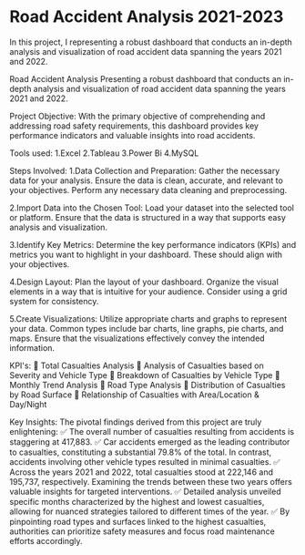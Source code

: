 # Road Accident Analysis 2021-2023
 In this project, I representing a robust dashboard that conducts an in-depth analysis and visualization of road accident data spanning the years 2021 and 2022.
 
Road Accident Analysis
Presenting a robust dashboard that conducts an in-depth analysis and visualization of road accident data spanning the years 2021 and 2022.

Project Objective:
With the primary objective of comprehending and addressing road safety requirements, this dashboard provides key performance indicators and valuable insights into road accidents.

Tools used:
1.Excel 2.Tableau 3.Power Bi 4.MySQL

Steps Involved:
1.Data Collection and Preparation: Gather the necessary data for your analysis. Ensure the data is clean, accurate, and relevant to your objectives. Perform any necessary data cleaning and preprocessing.

2.Import Data into the Chosen Tool: Load your dataset into the selected tool or platform. Ensure that the data is structured in a way that supports easy analysis and visualization.

3.Identify Key Metrics: Determine the key performance indicators (KPIs) and metrics you want to highlight in your dashboard. These should align with your objectives.

4.Design Layout: Plan the layout of your dashboard. Organize the visual elements in a way that is intuitive for your audience. Consider using a grid system for consistency.

5.Create Visualizations: Utilize appropriate charts and graphs to represent your data. Common types include bar charts, line graphs, pie charts, and maps. Ensure that the visualizations effectively convey the intended information.

KPI's:
🔹 Total Casualties Analysis 🔹 Analysis of Casualties based on Severity and Vehicle Type 🔹 Breakdown of Casualties by Vehicle Type 🔹 Monthly Trend Analysis 🔹 Road Type Analysis 🔹 Distribution of Casualties by Road Surface 🔹 Relationship of Casualties with Area/Location & Day/Night

Key Insights:
The pivotal findings derived from this project are truly enlightening: ✅ The overall number of casualties resulting from accidents is staggering at 417,883. ✅ Car accidents emerged as the leading contributor to casualties, constituting a substantial 79.8% of the total. In contrast, accidents involving other vehicle types resulted in minimal casualties. ✅ Across the years 2021 and 2022, total casualties stood at 222,146 and 195,737, respectively. Examining the trends between these two years offers valuable insights for targeted interventions. ✅ Detailed analysis unveiled specific months characterized by the highest and lowest casualties, allowing for nuanced strategies tailored to different times of the year. ✅ By pinpointing road types and surfaces linked to the highest casualties, authorities can prioritize safety measures and focus road maintenance efforts accordingly.
